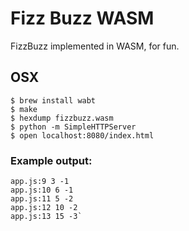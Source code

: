 # Fizz Buzz WASM

FizzBuzz implemented in WASM, for fun.

## OSX

```shell
$ brew install wabt
$ make
$ hexdump fizzbuzz.wasm
$ python -m SimpleHTTPServer
$ open localhost:8080/index.html
```

### Example output:

```text
app.js:9 3 -1
app.js:10 6 -1
app.js:11 5 -2
app.js:12 10 -2
app.js:13 15 -3`
```